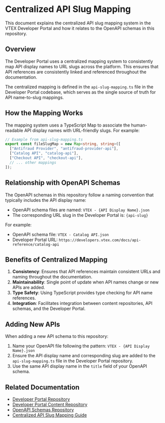 # Centralized API Slug Mapping

This document explains the centralized API slug mapping system in the VTEX Developer Portal and how it relates to the OpenAPI schemas in this repository.

## Overview

The Developer Portal uses a centralized mapping system to consistently map API display names to URL slugs across the platform. This ensures that API references are consistently linked and referenced throughout the documentation.

The centralized mapping is defined in the `api-slug-mapping.ts` file in the Developer Portal codebase, which serves as the single source of truth for API name-to-slug mappings.

## How the Mapping Works

The mapping system uses a TypeScript Map to associate the human-readable API display names with URL-friendly slugs. For example:

```typescript
// Example from api-slug-mapping.ts
export const fileSlugMap = new Map<string, string>([
  ["Antifraud Provider", "antifraud-provider-api"],
  ["Catalog API", "catalog-api"],
  ["Checkout API", "checkout-api"],
  // ... other mappings
]);
```

## Relationship with OpenAPI Schemas

The OpenAPI schemas in this repository follow a naming convention that typically includes the API display name:

- OpenAPI schema files are named: `VTEX - {API Display Name}.json`
- The corresponding URL slug in the Developer Portal is: `{api-slug}`

For example:
- OpenAPI schema file: `VTEX - Catalog API.json`
- Developer Portal URL: `https://developers.vtex.com/docs/api-reference/catalog-api`

## Benefits of Centralized Mapping

1. **Consistency**: Ensures that API references maintain consistent URLs and naming throughout the documentation.
2. **Maintainability**: Single point of update when API names change or new APIs are added.
3. **Type Safety**: Using TypeScript provides type checking for API name references.
4. **Integration**: Facilitates integration between content repositories, API schemas, and the Developer Portal.

## Adding New APIs

When adding a new API schema to this repository:

1. Name your OpenAPI file following the pattern: `VTEX - {API Display Name}.json`
2. Ensure the API display name and corresponding slug are added to the `api-slug-mapping.ts` file in the Developer Portal repository.
3. Use the same API display name in the `title` field of your OpenAPI schema.

## Related Documentation

- [Developer Portal Repository](https://github.com/vtex/devportal)
- [Developer Portal Content Repository](https://github.com/vtex/dev-portal-content)
- [OpenAPI Schemas Repository](https://github.com/vtex/openapi-schemas)
- [Centralized API Slug Mapping Guide](https://github.com/vtex/dev-portal-content/docs/guides/Using-this-API-Reference/centralized-api-slug-mapping.md) 